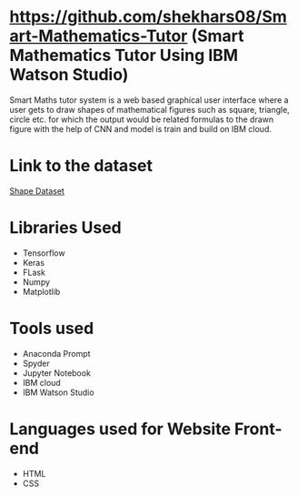 # https://github.com/shekhars08/Smart-Mathematics-Tutor (Smart Mathematics Tutor Using IBM Watson Studio)
Smart Maths tutor system is a web based graphical user interface where a user gets to draw shapes of mathematical figures such as square, triangle, circle etc. for which the output would be related formulas to the drawn figure with the help of CNN and model is train and build on IBM cloud.

# Link to the dataset
[Shape Dataset](https://drive.google.com/drive/folders/14jcMHIpiVP8-Dxfm7YmpbbjtDvvGiWeB?usp=sharing)

# Libraries Used
* Tensorflow
* Keras
* FLask
* Numpy
* Matplotlib

# Tools used
* Anaconda Prompt
* Spyder
* Jupyter Notebook
* IBM cloud
* IBM Watson Studio

# Languages used for Website Front-end
* HTML
* CSS

